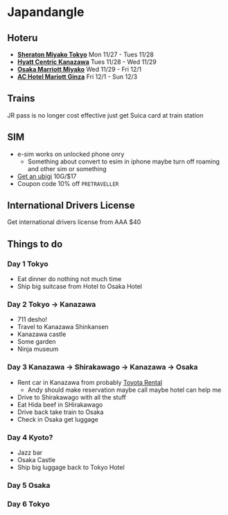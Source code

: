 # Japandangle

## Hoteru

- [**Sheraton Miyako Tokyo**](https://www.marriott.com/en-us/hotels/tyomy-sheraton-miyako-hotel-tokyo/overview/) Mon 11/27 - Tues 11/28 
- [**Hyatt Centric Kanazawa**](https://www.hyatt.com/hyatt-centric/en-US/kmqct-hyatt-centric-kanazawa/) Tues 11/28 - Wed 11/29
- [**Osaka Marriott Miyako**](https://www.marriott.com/en-us/hotels/osamc-osaka-marriott-miyako-hotel/overview/) Wed 11/29 - Fri 12/1
- [**AC Hotel Mariott Ginza**](https://www.marriott.com/en-us/hotels/tyoar-ac-hotel-tokyo-ginza/overview/) Fri 12/1 - Sun 12/3

## Trains

JR pass is no longer cost effective just get Suica card at train station 

## SIM

  - e-sim works on unlocked phone onry 
    - Something about convert to esim in iphone maybe turn off roaming and other sim or something
  - [Get an ubigi](https://cellulardata.ubigi.com/data-plans-and-coverage/ubigi-esim-data-plans/?destination=&region=asia&currency=usd&one-off=on&monthly=on&annual=on&origin=hp#table-plans-view) 10G/$17
  - Coupon code 10% off `PRETRAVELLER`

## International Drivers License

Get international drivers license from AAA $40

## Things to do

### Day 1 Tokyo
- Eat dinner do nothing not much time
- Ship big suitcase from Hotel to Osaka Hotel

### Day 2 Tokyo -> Kanazawa
- 711 desho! 
- Travel to Kanazawa Shinkansen
- Kanazawa castle
- Some garden
- Ninja museum

### Day 3 Kanazawa -> Shirakawago -> Kanazawa -> Osaka
- Rent car in Kanazawa from probably [Toyota Rental](https://rent.toyota.co.jp/eng/) 
  - Andy should make reservation maybe call maybe hotel can help me
- Drive to Shirakawago with all the stuff
- Eat Hida beef in SHirakawago
- Drive back take train to Osaka
- Check in Osaka get luggage 
### Day 4 Kyoto?
- Jazz bar
- Osaka Castle 
- Ship big luggage back to Tokyo Hotel

### Day 5 Osaka 

### Day 6 Tokyo